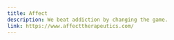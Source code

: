```yaml
---
title: Affect
description: We beat addiction by changing the game.
link: https://www.affecttherapeutics.com/
---
```

